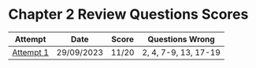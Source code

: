# Chapter 2 Review Questions Scores

| Attempt| Date | Score | Questions Wrong |
| -------|----- |------| ----------------|
| [Attempt 1](/src/review_questions/chapter_2/attempt_1/) | 29/09/2023 | 11/20 | 2, 4, 7-9, 13, 17-19 |

